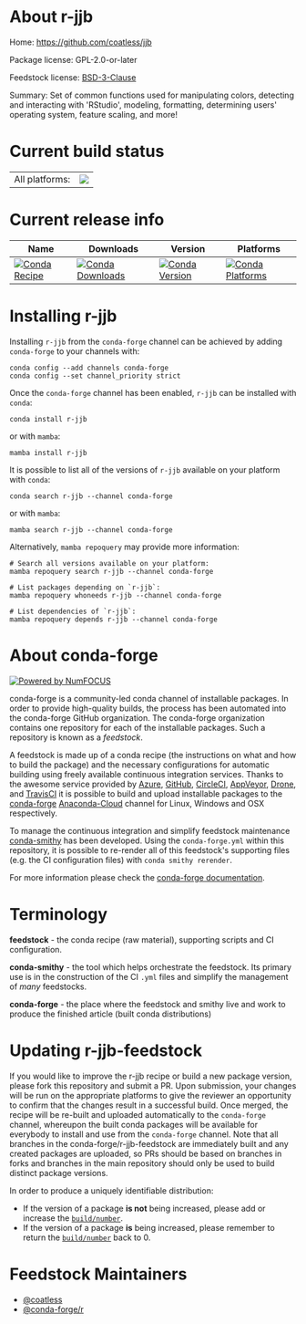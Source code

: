 About r-jjb
===========

Home: https://github.com/coatless/jjb

Package license: GPL-2.0-or-later

Feedstock license: [BSD-3-Clause](https://github.com/conda-forge/r-jjb-feedstock/blob/main/LICENSE.txt)

Summary: Set of common functions used for manipulating colors, detecting and interacting with 'RStudio', modeling, formatting, determining users' operating system, feature scaling, and more!

Current build status
====================


<table><tr><td>All platforms:</td>
    <td>
      <a href="https://dev.azure.com/conda-forge/feedstock-builds/_build/latest?definitionId=11591&branchName=main">
        <img src="https://dev.azure.com/conda-forge/feedstock-builds/_apis/build/status/r-jjb-feedstock?branchName=main">
      </a>
    </td>
  </tr>
</table>

Current release info
====================

| Name | Downloads | Version | Platforms |
| --- | --- | --- | --- |
| [![Conda Recipe](https://img.shields.io/badge/recipe-r--jjb-green.svg)](https://anaconda.org/conda-forge/r-jjb) | [![Conda Downloads](https://img.shields.io/conda/dn/conda-forge/r-jjb.svg)](https://anaconda.org/conda-forge/r-jjb) | [![Conda Version](https://img.shields.io/conda/vn/conda-forge/r-jjb.svg)](https://anaconda.org/conda-forge/r-jjb) | [![Conda Platforms](https://img.shields.io/conda/pn/conda-forge/r-jjb.svg)](https://anaconda.org/conda-forge/r-jjb) |

Installing r-jjb
================

Installing `r-jjb` from the `conda-forge` channel can be achieved by adding `conda-forge` to your channels with:

```
conda config --add channels conda-forge
conda config --set channel_priority strict
```

Once the `conda-forge` channel has been enabled, `r-jjb` can be installed with `conda`:

```
conda install r-jjb
```

or with `mamba`:

```
mamba install r-jjb
```

It is possible to list all of the versions of `r-jjb` available on your platform with `conda`:

```
conda search r-jjb --channel conda-forge
```

or with `mamba`:

```
mamba search r-jjb --channel conda-forge
```

Alternatively, `mamba repoquery` may provide more information:

```
# Search all versions available on your platform:
mamba repoquery search r-jjb --channel conda-forge

# List packages depending on `r-jjb`:
mamba repoquery whoneeds r-jjb --channel conda-forge

# List dependencies of `r-jjb`:
mamba repoquery depends r-jjb --channel conda-forge
```


About conda-forge
=================

[![Powered by
NumFOCUS](https://img.shields.io/badge/powered%20by-NumFOCUS-orange.svg?style=flat&colorA=E1523D&colorB=007D8A)](https://numfocus.org)

conda-forge is a community-led conda channel of installable packages.
In order to provide high-quality builds, the process has been automated into the
conda-forge GitHub organization. The conda-forge organization contains one repository
for each of the installable packages. Such a repository is known as a *feedstock*.

A feedstock is made up of a conda recipe (the instructions on what and how to build
the package) and the necessary configurations for automatic building using freely
available continuous integration services. Thanks to the awesome service provided by
[Azure](https://azure.microsoft.com/en-us/services/devops/), [GitHub](https://github.com/),
[CircleCI](https://circleci.com/), [AppVeyor](https://www.appveyor.com/),
[Drone](https://cloud.drone.io/welcome), and [TravisCI](https://travis-ci.com/)
it is possible to build and upload installable packages to the
[conda-forge](https://anaconda.org/conda-forge) [Anaconda-Cloud](https://anaconda.org/)
channel for Linux, Windows and OSX respectively.

To manage the continuous integration and simplify feedstock maintenance
[conda-smithy](https://github.com/conda-forge/conda-smithy) has been developed.
Using the ``conda-forge.yml`` within this repository, it is possible to re-render all of
this feedstock's supporting files (e.g. the CI configuration files) with ``conda smithy rerender``.

For more information please check the [conda-forge documentation](https://conda-forge.org/docs/).

Terminology
===========

**feedstock** - the conda recipe (raw material), supporting scripts and CI configuration.

**conda-smithy** - the tool which helps orchestrate the feedstock.
                   Its primary use is in the construction of the CI ``.yml`` files
                   and simplify the management of *many* feedstocks.

**conda-forge** - the place where the feedstock and smithy live and work to
                  produce the finished article (built conda distributions)


Updating r-jjb-feedstock
========================

If you would like to improve the r-jjb recipe or build a new
package version, please fork this repository and submit a PR. Upon submission,
your changes will be run on the appropriate platforms to give the reviewer an
opportunity to confirm that the changes result in a successful build. Once
merged, the recipe will be re-built and uploaded automatically to the
`conda-forge` channel, whereupon the built conda packages will be available for
everybody to install and use from the `conda-forge` channel.
Note that all branches in the conda-forge/r-jjb-feedstock are
immediately built and any created packages are uploaded, so PRs should be based
on branches in forks and branches in the main repository should only be used to
build distinct package versions.

In order to produce a uniquely identifiable distribution:
 * If the version of a package **is not** being increased, please add or increase
   the [``build/number``](https://docs.conda.io/projects/conda-build/en/latest/resources/define-metadata.html#build-number-and-string).
 * If the version of a package **is** being increased, please remember to return
   the [``build/number``](https://docs.conda.io/projects/conda-build/en/latest/resources/define-metadata.html#build-number-and-string)
   back to 0.

Feedstock Maintainers
=====================

* [@coatless](https://github.com/coatless/)
* [@conda-forge/r](https://github.com/conda-forge/r/)

